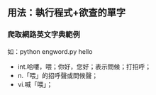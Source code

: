 ## 用法：執行程式+欲查的單字
### 爬取網路英文字典範例
如：python engword.py hello  

* int.哈嘍，喂；你好，您好；表示問候；打招呼；
* n.「喂」的招呼聲或問候聲；
* vi.喊「喂」；
